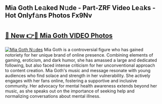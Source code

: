 ## Mia Goth Le𝚊ked N𝚞de - Part-ZRF Video Le𝚊ks - Hot Onlyf𝚊ns Photos Fx9Nv

# <h2><a href="http://ab73159.deff.icu/?id=Mia+Goth">🔗 New 👉🔴 Mia Goth VIDEO Photos</a></h2>

[![Mia Goth N𝚞des](https://i.imgur.com/rIISA9y.gif)](http://ab73159.deff.icu/?id=Mia+Goth)
Mia Goth is a controversial figure who has gained notoriety for her unique brand of online presence. Combining elements of gaming, eroticism, and dark humor, she has amassed a large and dedicated following, but also faced intense criticism for her unconventional approach to content creation. Mia Goth's music and message resonate with young audiences who find solace and strength in her vulnerability. She actively engages with her fans online, fostering a supportive and inclusive community. Her advocacy for mental health awareness extends beyond her music, as she speaks out on the importance of seeking help and normalizing conversations about mental illness.
